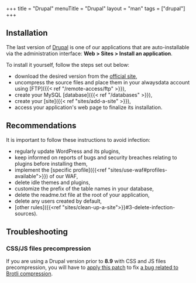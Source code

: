 +++
title = "Drupal"
menuTitle = "Drupal"
layout = "man"
tags = ["drupal"]
+++

## Installation

The last version of [Drupal](https://www.drupal.org/) is one of our applications that are auto-installable via the administration interface: **Web > Sites > Install an application**.

To install it yourself, follow the steps set out below:

- download the desired version from the [official site](https://www.drupal.org/download),
- uncompress the source files and place them in your alwaysdata account using [FTP]({{< ref "/remote-access/ftp" >}}),
- create your MySQL [database]({{< ref "/databases" >}}),
- create your [site]({{< ref "sites/add-a-site" >}}),
- access your application's web page to finalize its installation.

## Recommendations

It is important to follow these instructions to avoid infection:

- regularly update WordPress and its plugins,
- keep informed on reports of bugs and security breaches relating to plugins before installing them,
- implement the [specific profile]({{<ref "sites/use-waf#profiles-available">}}) of our WAF,
- delete idle themes and plugins,
- customize the prefix of the table names in your database,
- delete the readme.txt file at the root of your application,
- delete any users created by default,
- [other rules]({{<ref "sites/clean-up-a-site">}}#3-delete-infection-sources).

## Troubleshooting

### CSS/JS files precompression

If you are using a Drupal version prior to **8.9** with CSS and JS files precompression, you will have to [apply this patch](https://www.drupal.org/files/issues/2019-01-02/3023545-mod_brotli.patch) to fix [a bug related to Brotli compression](https://www.drupal.org/project/drupal/issues/2960808).

